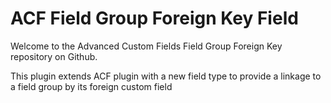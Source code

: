 # ACF Field Group Foreign Key Field

Welcome to the Advanced Custom Fields Field Group Foreign Key repository on Github.

This plugin extends ACF plugin with a new field type to provide a linkage to a field group by its foreign custom field